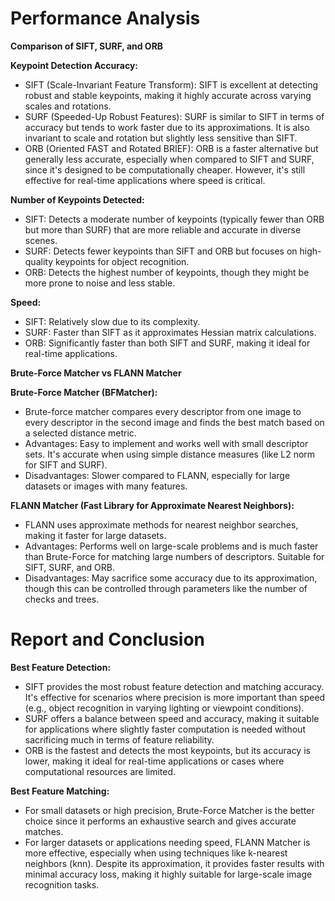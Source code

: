 # Performance Analysis
**Comparison of SIFT, SURF, and ORB**

**Keypoint Detection Accuracy:**

*   SIFT (Scale-Invariant Feature Transform): SIFT is excellent at detecting robust and stable keypoints, making it highly accurate across varying scales and rotations.
*   SURF (Speeded-Up Robust Features): SURF is similar to SIFT in terms of accuracy but tends to work faster due to its approximations. It is also invariant to scale and rotation but slightly less sensitive than SIFT.
*   ORB (Oriented FAST and Rotated BRIEF): ORB is a faster alternative but generally less accurate, especially when compared to SIFT and SURF, since it's designed to be computationally cheaper. However, it's still effective for real-time applications where speed is critical.


**Number of Keypoints Detected:**

*   SIFT: Detects a moderate number of keypoints (typically fewer than ORB but more than SURF) that are more reliable and accurate in diverse scenes.
*   SURF: Detects fewer keypoints than SIFT and ORB but focuses on high-quality keypoints for object recognition.
*   ORB: Detects the highest number of keypoints, though they might be more prone to noise and less stable.

**Speed:**

*   SIFT: Relatively slow due to its complexity.
*   SURF: Faster than SIFT as it approximates Hessian matrix calculations.
*   ORB: Significantly faster than both SIFT and SURF, making it ideal for real-time applications.

**Brute-Force Matcher vs FLANN Matcher**

**Brute-Force Matcher (BFMatcher):**

*   Brute-force matcher compares every descriptor from one image to every descriptor in the second image and finds the best match based on a selected distance metric.
*   Advantages: Easy to implement and works well with small descriptor sets. It's accurate when using simple distance measures (like L2 norm for SIFT and SURF).
*   Disadvantages: Slower compared to FLANN, especially for large datasets or images with many features.

**FLANN Matcher (Fast Library for Approximate Nearest Neighbors):**

*   FLANN uses approximate methods for nearest neighbor searches, making it faster for large datasets.
*   Advantages: Performs well on large-scale problems and is much faster than Brute-Force for matching large numbers of descriptors. Suitable for SIFT, SURF, and ORB.
*   Disadvantages: May sacrifice some accuracy due to its approximation, though this can be controlled through parameters like the number of checks and trees.

# Report and Conclusion

**Best Feature Detection:**

*   SIFT provides the most robust feature detection and matching accuracy. It's effective for scenarios where precision is more important than speed (e.g., object recognition in varying lighting or viewpoint conditions).
*   SURF offers a balance between speed and accuracy, making it suitable for applications where slightly faster computation is needed without sacrificing much in terms of feature reliability.
*   ORB is the fastest and detects the most keypoints, but its accuracy is lower, making it ideal for real-time applications or cases where computational resources are limited.

**Best Feature Matching:**

*   For small datasets or high precision, Brute-Force Matcher is the better choice since it performs an exhaustive search and gives accurate matches.
*   For larger datasets or applications needing speed, FLANN Matcher is more effective, especially when using techniques like k-nearest neighbors (knn). Despite its approximation, it provides faster results with minimal accuracy loss, making it highly suitable for large-scale image recognition tasks.
